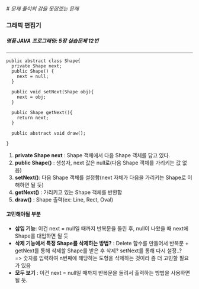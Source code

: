 *# 문제 풀이의 감을 못잡겠는 문제*
### 그래픽 편집기
##### 명품 JAVA 프로그래밍: 5장 실습문제 12번

<hr>

```
public abstract class Shape{
  private Shape next;
  public Shape() {
    next = null;
  }
  
  public void setNext(Shape obj){
    next = obj;
  }
  
  public Shape getNext(){
    return next;
  }
  
  public abstract void draw();

}
```
1. **private Shape next** : Shape 객체에서 다음 Shape 객체를 담고 있다.
2. **public Shape()** : 생성자, next 값은 null로(다음 Shape 객체를 가리키는 값 없음)
3. **setNext()**: 다음 Shape 객체를 설정함(next 자체가 다음을 가리키는 Shape로 이해하면 될 듯)
4. **getNext()** : 가리키고 있는 Shape 객체를 반환함
5. **draw()** : Shape 출력(ex: Line, Rect, Oval)


#### 고민해야될 부분
- **삽입 기능**: 이건 next = null일 때까지 반복문을 돌린 후, null이 나왔을 때 next에 Shape를 대입하면 될 듯
- **삭제 기능에서 특정 Shape를 삭제하는 방법?** : Delete 함수를 만들어서 반복문 + getNext를 통해 삭제할 Shape를 받은 후 삭제? setNext를 통해 다시 설정..? 
     <br> => 숫자를 입력하여 n번째에 해당하는 도형을 삭제하는 것이라 좀 더 고민할 필요가 있음
- **모두 보기** : 이건 next = null일 때까지 반복문을 돌려서 출력하는 방법을 사용하면 될 듯.    
